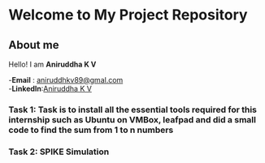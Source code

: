 # Welcome to My Project Repository

## About me
Hello! I am **Aniruddha K V**

-**Email** : [aniruddhkv89@gmal.com](mailto:aniruddhkv89@gmail.com) <br>
-**LinkedIn**:[Aniruddha K V](https://www.linkedin.com/in/aniruddha-k-v-162b04285/)

### Task 1: Task is to install all the essential tools required for this internship such as Ubuntu on VMBox, leafpad and did a small code to find the sum from 1 to n numbers

### Task 2: SPIKE Simulation
